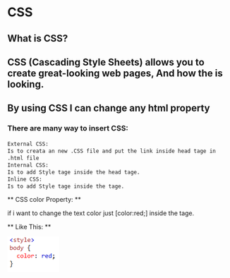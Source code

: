 # CSS
## What is CSS?

## CSS (Cascading Style Sheets) allows you to create great-looking web pages, And how the is looking.

## By using CSS I can change any html property


### There are many way to insert CSS:

    External CSS:
    Is to creata an new .CSS file and put the link inside head tage in .html file
    Internal CSS:
    Is to add Style tage inside the head tage.
    Inline CSS:
    Is to add Style tage inside the tage.


** CSS color Property: **

if i want to change the text color just [color:red;] inside the tage.

** Like This: **

![ColorTage](ColorTage.PNG)
